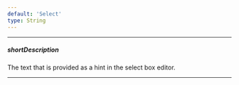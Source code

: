 ```yaml
---
default: 'Select'
type: String
---
```

---
##### shortDescription
The text that is provided as a hint in the select box editor.

---

